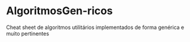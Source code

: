 # AlgoritmosGen-ricos
Cheat sheet de algoritmos utilitários implementados de forma genérica e muito pertinentes
